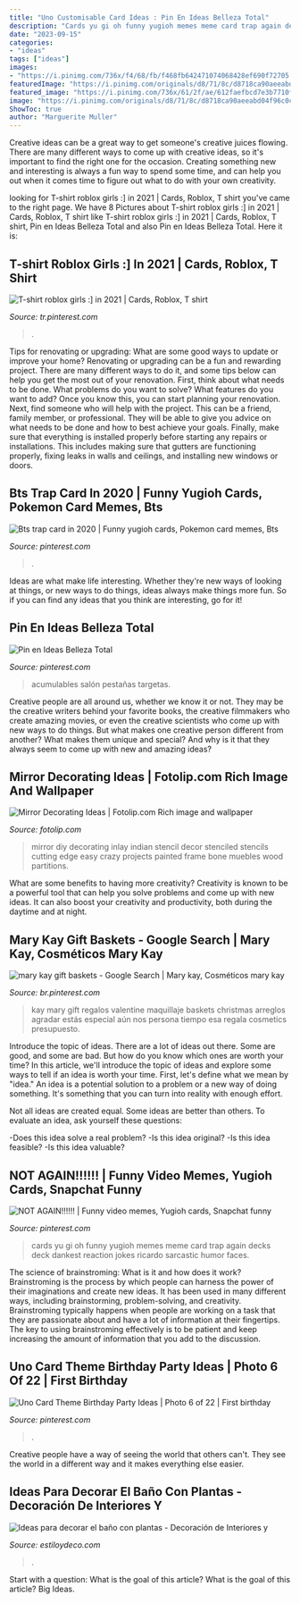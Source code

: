 ```yaml
---
title: "Uno Customisable Card Ideas : Pin En Ideas Belleza Total"
description: "Cards yu gi oh funny yugioh memes meme card trap again decks deck dankest reaction jokes ricardo sarcastic humor faces"
date: "2023-09-15"
categories:
- "ideas"
tags: ["ideas"]
images:
- "https://i.pinimg.com/736x/f4/68/fb/f468fb642471074068428ef690f72705.jpg"
featuredImage: "https://i.pinimg.com/originals/d8/71/8c/d8718ca90aeeabd04f96c0ca6bf901ad.jpg"
featured_image: "https://i.pinimg.com/736x/61/2f/ae/612faefbcd7e3b7710fea12c7b8fc52a.jpg"
image: "https://i.pinimg.com/originals/d8/71/8c/d8718ca90aeeabd04f96c0ca6bf901ad.jpg"
ShowToc: true
author: "Marguerite Muller"
---
```



Creative ideas can be a great way to get someone's creative juices flowing. There are many different ways to come up with creative ideas, so it's important to find the right one for the occasion. Creating something new and interesting is always a fun way to spend some time, and can help you out when it comes time to figure out what to do with your own creativity.

	

		
looking for T-shirt roblox girls :] in 2021 | Cards, Roblox, T shirt you've came to the right page. We have 8 Pictures about T-shirt roblox girls :] in 2021 | Cards, Roblox, T shirt like T-shirt roblox girls :] in 2021 | Cards, Roblox, T shirt, Pin en Ideas Belleza Total and also Pin en Ideas Belleza Total. Here it is:
		
    
## T-shirt Roblox Girls :] In 2021 | Cards, Roblox, T Shirt

<img loading=lazy src="https://i.pinimg.com/736x/f4/68/fb/f468fb642471074068428ef690f72705.jpg" onerror="this.onerror=null;this.src='https://tse4.mm.bing.net/th?id=OIP.mRrOAQp_1xY3X-W6529qswHaHf&amp;pid=15.1';" alt="T-shirt roblox girls :] in 2021 | Cards, Roblox, T shirt">

_Source: tr.pinterest.com_

>. 

	

Tips for renovating or upgrading: What are some good ways to update or improve your home?
Renovating or upgrading can be a fun and rewarding project. There are many different ways to do it, and some tips below can help you get the most out of your renovation. First, think about what needs to be done. What problems do you want to solve? What features do you want to add? Once you know this, you can start planning your renovation. Next, find someone who will help with the project. This can be a friend, family member, or professional. They will be able to give you advice on what needs to be done and how to best achieve your goals. Finally, make sure that everything is installed properly before starting any repairs or installations. This includes making sure that gutters are functioning properly, fixing leaks in walls and ceilings, and installing new windows or doors.

    
## Bts Trap Card In 2020 | Funny Yugioh Cards, Pokemon Card Memes, Bts

<img loading=lazy src="https://i.pinimg.com/736x/a1/8a/db/a18adbabcb35bd5e83f276de5a867f0c.jpg" onerror="this.onerror=null;this.src='https://tse2.mm.bing.net/th?id=OIP.gEr1s1CRqjOumqMFEZemKAHaNL&amp;pid=15.1';" alt="Bts trap card in 2020 | Funny yugioh cards, Pokemon card memes, Bts">

_Source: pinterest.com_

>. 

	

Ideas are what make life interesting. Whether they're new ways of looking at things, or new ways to do things, ideas always make things more fun. So if you can find any ideas that you think are interesting, go for it!

    
## Pin En Ideas Belleza Total

<img loading=lazy src="https://i.pinimg.com/736x/7b/fb/98/7bfb987214876be1d1b88d409e83f0a6.jpg" onerror="this.onerror=null;this.src='https://tse2.mm.bing.net/th?id=OIP.AFFBgJ-WXuXdDoXufdEqTgHaHa&amp;pid=15.1';" alt="Pin en Ideas Belleza Total">

_Source: pinterest.com_

>acumulables salón pestañas targetas. 

	

Creative people are all around us, whether we know it or not. They may be the creative writers behind your favorite books, the creative filmmakers who create amazing movies, or even the creative scientists who come up with new ways to do things. But what makes one creative person different from another? What makes them unique and special? And why is it that they always seem to come up with new and amazing ideas?

    
## Mirror Decorating Ideas | Fotolip.com Rich Image And Wallpaper

<img loading=lazy src="http://www.fotolip.com/wp-content/uploads/2016/05/Mirror-Decorating-1.jpg" onerror="this.onerror=null;this.src='https://tse3.mm.bing.net/th?id=OIP.s9udkbO-Fs5itmTMNadSugHaLH&amp;pid=15.1';" alt="Mirror Decorating Ideas | Fotolip.com Rich image and wallpaper">

_Source: fotolip.com_

>mirror diy decorating inlay indian stencil decor stenciled stencils cutting edge easy crazy projects painted frame bone muebles wood partitions. 

	

What are some benefits to having more creativity?
Creativity is known to be a powerful tool that can help you solve problems and come up with new ideas. It can also boost your creativity and productivity, both during the daytime and at night.

    
## Mary Kay Gift Baskets - Google Search | Mary Kay, Cosméticos Mary Kay

<img loading=lazy src="https://i.pinimg.com/736x/61/2f/ae/612faefbcd7e3b7710fea12c7b8fc52a.jpg" onerror="this.onerror=null;this.src='https://tse4.mm.bing.net/th?id=OIP.dSfVk4XmucJCyXKBWn2hpgHaHU&amp;pid=15.1';" alt="mary kay gift baskets - Google Search | Mary kay, Cosméticos mary kay">

_Source: br.pinterest.com_

>kay mary gift regalos valentine maquillaje baskets christmas arreglos agradar estás especial aún nos persona tiempo esa regala cosmetics presupuesto. 

	

Introduce the topic of ideas.
There are a lot of ideas out there. Some are good, and some are bad. But how do you know which ones are worth your time? In this article, we'll introduce the topic of ideas and explore some ways to tell if an idea is worth your time.
First, let's define what we mean by "idea." An idea is a potential solution to a problem or a new way of doing something. It's something that you can turn into reality with enough effort.

Not all ideas are created equal. Some ideas are better than others. To evaluate an idea, ask yourself these questions:

-Does this idea solve a real problem?
-Is this idea original?
-Is this idea feasible?
-Is this idea valuable?

    
## NOT AGAIN!!!!!! | Funny Video Memes, Yugioh Cards, Snapchat Funny

<img loading=lazy src="https://i.pinimg.com/originals/d8/71/8c/d8718ca90aeeabd04f96c0ca6bf901ad.jpg" onerror="this.onerror=null;this.src='https://tse2.mm.bing.net/th?id=OIP.DG_Aa_WdxYDTloUoLBIb8AAAAA&amp;pid=15.1';" alt="NOT AGAIN!!!!!! | Funny video memes, Yugioh cards, Snapchat funny">

_Source: pinterest.com_

>cards yu gi oh funny yugioh memes meme card trap again decks deck dankest reaction jokes ricardo sarcastic humor faces. 

	

The science of brainstroming: What is it and how does it work?
Brainstroming is the process by which people can harness the power of their imaginations and create new ideas. It has been used in many different ways, including brainstorming, problem-solving, and creativity. Brainstroming typically happens when people are working on a task that they are passionate about and have a lot of information at their fingertips. The key to using brainstroming effectively is to be patient and keep increasing the amount of information that you add to the discussion.

    
## Uno Card Theme Birthday Party Ideas | Photo 6 Of 22 | First Birthday

<img loading=lazy src="https://i.pinimg.com/originals/7a/9e/90/7a9e9002426906288a403e03132544cc.jpg" onerror="this.onerror=null;this.src='https://tse4.mm.bing.net/th?id=OIP.wMmZVTJCQf1UMxulR1PlvgHaJ4&amp;pid=15.1';" alt="Uno Card Theme Birthday Party Ideas | Photo 6 of 22 | First birthday">

_Source: pinterest.com_

>. 

	

Creative people have a way of seeing the world that others can't. They see the world in a different way and it makes everything else easier.

    
## Ideas Para Decorar El Baño Con Plantas - Decoración De Interiores Y

<img loading=lazy src="https://www.estiloydeco.com/wp-content/uploads/2015/10/banos-con-plantas-8.jpg" onerror="this.onerror=null;this.src='https://tse1.mm.bing.net/th?id=OIP.3M9oIMsTJo2H7AFeWR8dJQHaLH&amp;pid=15.1';" alt="Ideas para decorar el baño con plantas - Decoración de Interiores y">

_Source: estiloydeco.com_

>. 

	

Start with a question: What is the goal of this article?
What is the goal of this article? Big Ideas.

